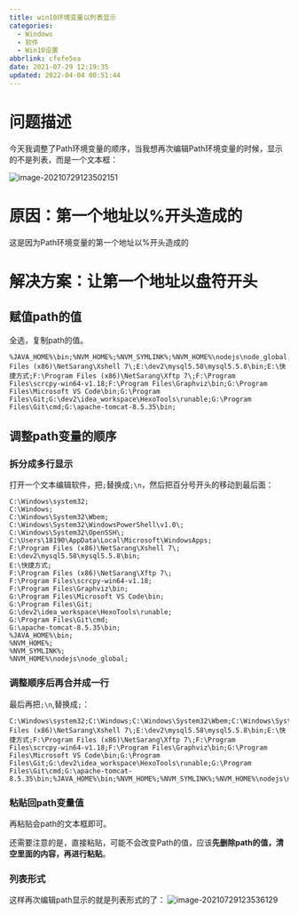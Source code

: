 ```yaml
---
title: win10环境变量以列表显示
categories: 
  - Windows
  - 软件
  - Win10设置
abbrlink: cfefe5ea
date: 2021-07-29 12:19:35
updated: 2022-04-04 00:51:44
---
```

# 问题描述
今天我调整了Path环境变量的顺序，当我想再次编辑Path环境变量的时候，显示的不是列表，而是一个文本框：

![image-20210729123502151](https://gitee.com/XiaoLan223/images/raw/master/Blog/Sum/20210729123509.png)

# 原因：第一个地址以%开头造成的
这是因为Path环境变量的第一个地址以%开头造成的

# 解决方案：让第一个地址以盘符开头
## 赋值path的值
全选，复制path的值。
```
%JAVA_HOME%\bin;%NVM_HOME%;%NVM_SYMLINK%;%NVM_HOME%\nodejs\node_global;C:\Windows\system32;C:\Windows;C:\Windows\System32\Wbem;C:\Windows\System32\WindowsPowerShell\v1.0\;C:\Windows\System32\OpenSSH\;C:\Users\18190\AppData\Local\Microsoft\WindowsApps;F:\Program Files (x86)\NetSarang\Xshell 7\;E:\dev2\mysql5.58\mysql5.5.8\bin;E:\快捷方式;F:\Program Files (x86)\NetSarang\Xftp 7\;F:\Program Files\scrcpy-win64-v1.18;F:\Program Files\Graphviz\bin;G:\Program Files\Microsoft VS Code\bin;G:\Program Files\Git;G:\dev2\idea_workspace\HexoTools\runable;G:\Program Files\Git\cmd;G:\apache-tomcat-8.5.35\bin;
```
## 调整path变量的顺序
### 拆分成多行显示
打开一个文本编辑软件，把`;`替换成`;\n`，然后把百分号开头的移动到最后面：
```
C:\Windows\system32;
C:\Windows;
C:\Windows\System32\Wbem;
C:\Windows\System32\WindowsPowerShell\v1.0\;
C:\Windows\System32\OpenSSH\;
C:\Users\18190\AppData\Local\Microsoft\WindowsApps;
F:\Program Files (x86)\NetSarang\Xshell 7\;
E:\dev2\mysql5.58\mysql5.5.8\bin;
E:\快捷方式;
F:\Program Files (x86)\NetSarang\Xftp 7\;
F:\Program Files\scrcpy-win64-v1.18;
F:\Program Files\Graphviz\bin;
G:\Program Files\Microsoft VS Code\bin;
G:\Program Files\Git;
G:\dev2\idea_workspace\HexoTools\runable;
G:\Program Files\Git\cmd;
G:\apache-tomcat-8.5.35\bin;
%JAVA_HOME%\bin;
%NVM_HOME%;
%NVM_SYMLINK%;
%NVM_HOME%\nodejs\node_global;
```
### 调整顺序后再合并成一行
最后再把`;\n`,替换成`;`：
```
C:\Windows\system32;C:\Windows;C:\Windows\System32\Wbem;C:\Windows\System32\WindowsPowerShell\v1.0\;C:\Windows\System32\OpenSSH\;C:\Users\18190\AppData\Local\Microsoft\WindowsApps;F:\Program Files (x86)\NetSarang\Xshell 7\;E:\dev2\mysql5.58\mysql5.5.8\bin;E:\快捷方式;F:\Program Files (x86)\NetSarang\Xftp 7\;F:\Program Files\scrcpy-win64-v1.18;F:\Program Files\Graphviz\bin;G:\Program Files\Microsoft VS Code\bin;G:\Program Files\Git;G:\dev2\idea_workspace\HexoTools\runable;G:\Program Files\Git\cmd;G:\apache-tomcat-8.5.35\bin;%JAVA_HOME%\bin;%NVM_HOME%;%NVM_SYMLINK%;%NVM_HOME%\nodejs\node_global;
```
### 粘贴回path变量值
再粘贴会path的文本框即可。

还需要注意的是，直接粘贴，可能不会改变Path的值，应该**先删除path的值，清空里面的内容，再进行粘贴**。

### 列表形式
这样再次编辑path显示的就是列表形式的了：
![image-20210729123536129](https://gitee.com/XiaoLan223/images/raw/master/Blog/Sum/20210729123536.png)
